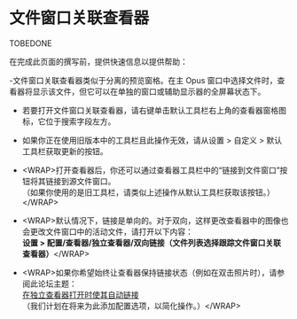 # 文件窗口关联查看器

TOBEDONE

在完成此页面的撰写前，提供快速信息以提供帮助：

-文件窗口关联查看器类似于分离的预览窗格。在主 Opus 窗口中选择文件时，查看器将显示该文件，但它可以在单独的窗口或辅助显示器的全屏幕状态下。

- 若要打开文件窗口关联查看器，请右键单击默认工具栏右上角的查看器窗格图标，它位于搜索字段左方。

- 如果你正在使用旧版本中的工具栏且此操作无效，请从设置 \> 自定义 \> 默认工具栏获取更新的按钮。

- \<WRAP\>打开查看器后，你还可以通过查看器工具栏中的“链接到文件窗口”按钮将其链接到源文件窗口。  
  （如果你使用的是旧工具栏，请类似上述操作从默认工具栏获取该按钮。）\</WRAP\>

- \<WRAP\>默认情况下，链接是单向的。对于双向，这样更改查看器中的图像也会更改文件窗口中的活动文件，请打开以下内容：  
  **设置 \> 配置/查看器/独立查看器/双向链接（文件列表选择跟踪文件窗口关联查看器）**\</WRAP\>

- \<WRAP\>如果你希望始终让查看器保持链接状态（例如在双击照片时），请参阅此论坛主题：  
  [在独立查看器打开时使其自动链接](https://resource.dopus.com/t/make-standalone-viewer-automatically-link-when-it-opens/46148/3)  
  （我们计划在将来为此添加配置选项，以简化操作。）\</WRAP\>